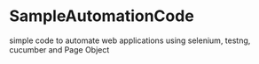 # SampleAutomationCode
simple code to automate web applications using selenium, testng, cucumber and Page Object
